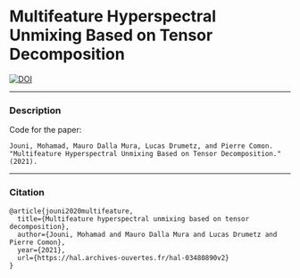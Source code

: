 # Multifeature Hyperspectral Unmixing Based on Tensor Decomposition
[![DOI](https://zenodo.org/badge/513884289.svg)](https://zenodo.org/badge/latestdoi/513884289)

---
### Description
Code for the paper:
```
Jouni, Mohamad, Mauro Dalla Mura, Lucas Drumetz, and Pierre Comon.
"Multifeature Hyperspectral Unmixing Based on Tensor Decomposition."
(2021).
```

---
### Citation
```
@article{jouni2020multifeature,
  title={Multifeature hyperspectral unmixing based on tensor decomposition},
  author={Jouni, Mohamad and Mauro Dalla Mura and Lucas Drumetz and Pierre Comon},
  year={2021},
  url={https://hal.archives-ouvertes.fr/hal-03480890v2}
}
```
